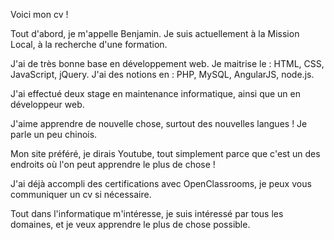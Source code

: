 Voici mon cv !

Tout d'abord, je m'appelle Benjamin.
Je suis actuellement à la Mission Local, à la recherche d'une formation.

J'ai de très bonne base en développement web.
Je maitrise le : HTML, CSS, JavaScript, jQuery.
J'ai des notions en : PHP, MySQL, AngularJS, node.js.

J'ai effectué deux stage en maintenance informatique, ainsi que un en développeur web.

J'aime apprendre de nouvelle chose, surtout des nouvelles langues !
Je parle un peu chinois.

Mon site préféré, je dirais Youtube, tout simplement parce que c'est un des endroits où l'on peut apprendre le plus de chose !

J'ai déjà accompli des certifications avec OpenClassrooms, je peux vous communiquer un cv si nécessaire.

Tout dans l'informatique m'intéresse, je suis intéressé par tous les domaines, et je veux apprendre le plus de chose possible.
